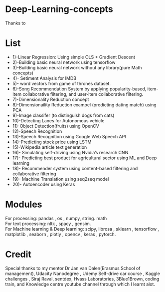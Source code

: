 # Deep-Learning-concepts

Thanks to 

# List

- 1)-Linear Regression: Using simple OLS + Gradient Descent<br>
- 2)-Building basic neural network using tensorflow
- 3)-Building basic neural network without any library(pure Math concepts)
- 4)- Setiment Analysis for IMDB
- 5)- word vectors from game of thrones dataset.
- 6)-Song Recommendation System by applying popularity-based, item-item collaborative filtering, and user-item collaborative filtering.
- 7)-Dimensionality Reduction concept
- 8)-Dimensionaility Reduction exampel (predicting dating match) using PCA
- 9)-Image classifer (to distinguish dogs from cats)
- 10)-Detecting Lanes for Autonomous vehicle
- 11)-Object Detection(fruits) using OpenCV
- 12)-Speech Recognition
- 13)-Speech Recognition using Google Web Speech API
- 14)-Predicting stock price using LSTM
- 15)-Wikipedia article text generation 
- 16)- Simulating self-driving using Nvidia’s research CNN.
- 17)- Predicting best product for agricultural sector using ML and Deep learning
- 18)- Recommender system using content-based filtering and collaborative filtering
- 19)- Machine Translation using seq2seq model
- 20)- Autoencoder using Keras

# Modules

For processing: pandas ,  os ,  numpy, string. math<br>
For text processing: nltk , spacy , gensim.<br>
For Machine learning & Deep learning: scipy, librosa ,  sklearn , tensorflow , matplotlib , seaborn , plotly , opencv , keras , pytorch.<br>

# Credit

Special thanks  to my mentor Dr Jan van Dalen(Erasmus School of management), Udacity Nanodegree , Udemy Self-drive car course , Kaggle challenges , Siraj Raval, sentdex, Hvass Laboratories, 3Blue1Brown, coding train, and Knowledge centre youtube channel through which I learnt alot.
